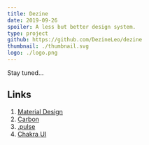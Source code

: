 ```yaml
---
title: Dezine
date: 2019-09-26
spoiler: A less but better design system.
type: project
github: https://github.com/DezineLeo/dezine
thumbnail: ./thumbnail.svg
logo: ./logo.png
---
```


Stay tuned...


## Links

1. [Material Design](https://material.io/)
2. [Carbon](https://www.carbondesignsystem.com/)
3. [.pulse](https://pulse.heartbeat.ua/)
4. [Chakra UI](https://github.com/chakra-ui/chakra-ui)



